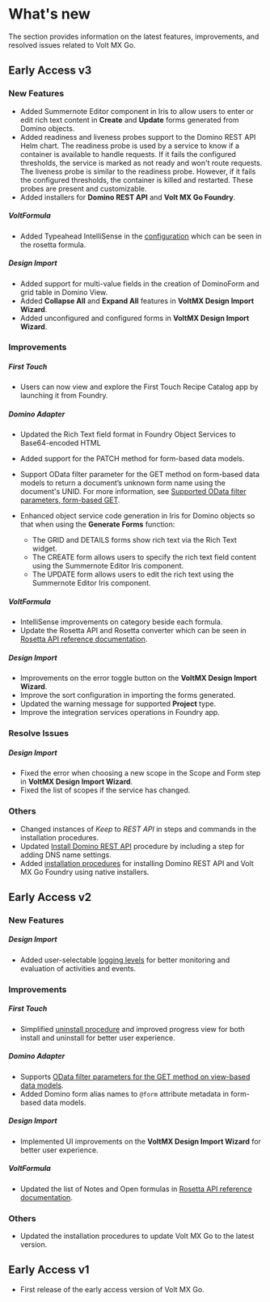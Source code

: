 # What's new

The section provides information on the latest features, improvements, and resolved issues related to Volt MX Go.

## Early Access v3

### New Features

- Added Summernote Editor component in Iris to allow users to enter or edit rich text content in  **Create** and **Update** forms generated from Domino objects.
- Added readiness and liveness probes support to the Domino REST API Helm chart. The readiness probe is used by a service to know if a container is available to handle requests. If it fails the configured thresholds, the service is marked as not ready and won't route requests. The liveness probe is similar to the readiness probe. However, if it fails the configured thresholds, the container is killed and restarted. These probes are present and customizable.
- Added installers for **Domino REST API** and **Volt MX Go Foundry**.

##### VoltFormula
- Added Typeahead IntelliSense in the [configuration](../howto/configrosetta.md) which can be seen in the rosetta formula. 

##### Design Import

- Added support for multi-value fields in the creation of  DominoForm and grid table in Domino View.
- Added **Collapse All** and **Expand All** features in **VoltMX Design Import Wizard**.
- Added unconfigured and configured forms in **VoltMX Design Import Wizard**.
### Improvements

##### First Touch
- Users can now view and explore the First Touch Recipe Catalog app by launching it from Foundry. <!--To learn more about the app, see [First Touch app](../topicguides/firsttouchapp.md).-->

##### Domino Adapter
- Updated the Rich Text field format in Foundry Object Services to Base64-encoded HTML
- Added support for the PATCH method for form-based data models.
- Support OData filter parameter for the GET method on form-based data models to return a document’s unknown form name using the document's UNID. For more information, see [Supported OData filter parameters, form-based GET](../topicguides/dominoadapter.md#supported-odata-filter-parameters-form-based-get).
- Enhanced object service code generation in Iris for Domino objects so that when using the **Generate Forms** function: 

    - The GRID and DETAILS forms show rich text via the Rich Text widget.
    - The CREATE form allows users to specify the rich text field content using the Summernote Editor Iris component.
    - The UPDATE form allows users to edit the rich text using the Summernote Editor Iris component.  

<!-- Added support for *GET document with an unknown form* OData filter parameter for the GET method on form-based data models.-->

##### VoltFormula
- IntelliSense improvements on category beside each formula.
- Update the Rosetta API and Rosetta converter which can be seen in [Rosetta API reference documentation](https://help.hcltechsw.com/docs/voltmxgo/javadoc/index.html).
##### Design Import
- Improvements on the error toggle button on the **VoltMX Design Import Wizard**.
- Improve the sort configuration in importing the forms generated.
- Updated the warning message for supported **Project** type.
- Improve the integration services operations in Foundry app.

### Resolve Issues

##### Design Import
- Fixed the error when choosing a new scope in the Scope and Form step in **VoltMX Design Import Wizard**.
- Fixed the list of scopes if the service has changed.
### Others
- Changed instances of *Keep* to *REST API* in steps and commands in the installation procedures.
- Updated [Install Domino REST API](../tutorials/downloadhelmchart.md#install-domino-rest-api) procedure by including a step for adding DNS name settings.
- Added [installation procedures](../tutorials/nativeinstallers.md) for installing Domino REST API and Volt MX Go Foundry using native installers. 



## Early Access v2

### New Features

##### Design Import
- Added user-selectable [logging levels](reflogginglevels.md) for better monitoring and evaluation of activities and events.

### Improvements

##### First Touch
- Simplified [uninstall procedure](../howto/uninstallfirsttouch.md) and improved progress view for both install and uninstall for better user experience.

##### Domino Adapter
- Supports [OData filter parameters for the GET method on view-based data models](../topicguides/dominoadapter.md#supported-odata-filter-parameters-view-based-get).
- Added Domino form alias names to `@form` attribute metadata in form-based data models.

##### Design Import
- Implemented UI improvements on the **VoltMX Design Import Wizard** for better user experience.

##### VoltFormula
- Updated the list of Notes and Open formulas in [Rosetta API reference documentation](https://help.hcltechsw.com/docs/voltmxgo/javadoc/index.html).


### Others
- Updated the installation procedures to update Volt MX Go to the latest version.

## Early Access v1

- First release of the early access version of Volt MX Go.